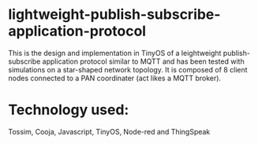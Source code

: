 # lightweight-publish-subscribe-application-protocol
This is the design and implementation in TinyOS of a leightweight publish-subscribe application protocol similar to MQTT and has been tested with simulations on a star-shaped network topology. It is composed of 8 client nodes connected to a PAN coordinater (act likes a MQTT broker).

# Technology used: 

Tossim, Cooja, Javascript, TinyOS, Node-red and ThingSpeak
